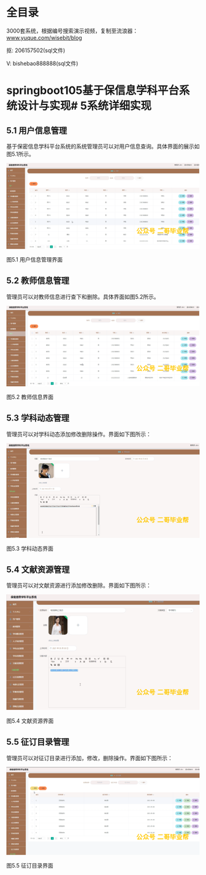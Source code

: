 # 全目录

3000套系统，根据编号搜索演示视频，复制至流浪器：www.yuque.com/wisebit/blog


<p>抠: 206157502(sql文件)</p>
<p>V: bishebao888888(sql文件)</p>


# springboot105基于保信息学科平台系统设计与实现# 5系统详细实现
## 5.1 用户信息管理
基于保密信息学科平台系统的系统管理员可以对用户信息查询。具体界面的展示如图5.1所示。

![](/md/blog.009.png)

图5.1 用户信息管理界面
## 5.2 教师信息管理
管理员可以对教师信息进行查下和删除。具体界面如图5.2所示。

![](/md/blog.010.png)

图5.2 教师信息界面
## 5.3 学科动态管理
管理员可以对学科动态添加修改删除操作。界面如下图所示：

![](/md/blog.011.png)

图5.3 学科动态界面
## 5.4 文献资源管理
管理员可以对文献资源进行添加修改删除。界面如下图所示：

![](/md/blog.012.png)

图5.4 文献资源界面

## 5.5 征订目录管理
管理员可以对征订目录进行添加，修改，删除操作。界面如下图所示：

![](/md/blog.013.png)

图5.5 征订目录界面













